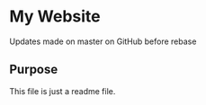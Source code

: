 # My Website

Updates made on master on GitHub before rebase

## Purpose

This file is just a readme file.
